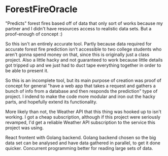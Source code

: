 # ForestFireOracle
"Predicts" forest fires based off of data that only sort of works because my partner and I didn't have resources access to realistic data sets. But a proof-enough of concept :)

So this isn't an entirely accurate tool. Partly because data required for accurate forest fire prediction isn't accessible to two college students who
aren't gonna spend money on that, since this is originally just a class project. Also a little hacky and not guaranteed to work because little details
got tripped up and we just had to duct tape everything together in order to be able to present it.

So this is an incomplete tool, but its main purpose of creation was proof of concept for general "have a web app that takes a request and gathers
a bunch of info from a database and then responds the prediction" type of project. I indend to make the code more modular and iron out the hacky parts,
and hopefully extend its functionality.

More likely than not, the Weather API that this thing was hooked up to isn't working. I got a cheap subscription, although if this project were seriously
revamped, I'd get a reliable Weather API subscription to the service this project was using.

React frontent with Golang backend. Golang backend chosen so the big data set can be analysed and have data gathered in parallel, to get it done quicker.
Concurrent programming better for reading large sets of data.
